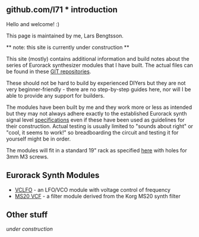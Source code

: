 ## github.com/l71 * introduction

Hello and welcome! :)

This page is maintained by me, Lars Bengtsson. 

** note: this site is currently under construction **

This site (mostly) contains additional information and build notes about the series of Eurorack synthesizer modules that I have built. The actual files can be found in these [GIT repositories](https://github.com/L71?tab=repositories).  

These should not be hard to build by experienced DIYers but they are not very beginner-friendly - there are no step-by-step guides here, nor will I be able to provide any support for builders. 

The modules have been built by me and they work more or less as intended but they may not always adhere exactly to the established Eurorack synth signal level [specifications](http://www.doepfer.de/a100_man/a100t_e.htm) even if these have been used as guidelines for their construction.
Actual testing is usually limited to "sounds about right" or "cool, it seems to work!" so breadboarding the circuit and testing it for yourself might be in order.  

The modules will fit in a standard 19" rack as specified [here](http://www.doepfer.de/a100_man/a100m_e.htm) with holes for 3mm M3 screws. 

## Eurorack Synth Modules

- [VCLFO](vclfo.md) - an LFO/VCO module with voltage control of frequency 
- [MS20 VCF](ms20vcf.md) - a filter module derived from the Korg MS20 synth filter 


## Other stuff

_under construction_ 

